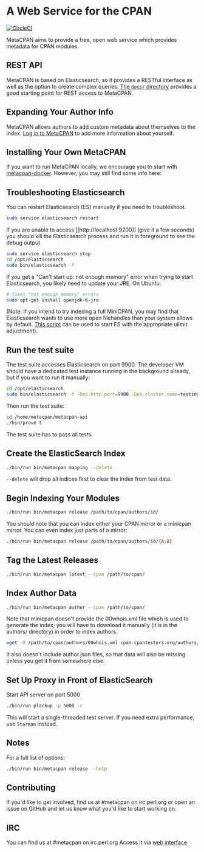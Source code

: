 # A Web Service for the CPAN

[![CircleCI](https://circleci.com/gh/metacpan/metacpan-api.svg?style=svg)](https://circleci.com/gh/metacpan/metacpan-api)

MetaCPAN aims to provide a free, open web service which provides metadata for
CPAN modules.

## REST API

MetaCPAN is based on Elasticsearch, so it provides a RESTful interface as well
as the option to create complex queries. [The `docs/`
directory](https://github.com/metacpan/metacpan-api/blob/master/docs/API-docs.md)
provides a good starting point for REST access to MetaCPAN.

## Expanding Your Author Info

MetaCPAN allows authors to add custom metadata about themselves to the index.
[Log in to MetaCPAN](https://metacpan.org/account/profile) to add more
information about yourself.

## Installing Your Own MetaCPAN

If you want to run MetaCPAN locally, we encourage you to start with
[metacpan-docker](https://github.com/metacpan/metacpan-docker). However, you
may still find some info here:

## Troubleshooting Elasticsearch

You can restart Elasticsearch (ES) manually if you need to troubleshoot.

```sh
sudo service elasticsearch restart
```

If you are unable to access [[http://localhost:9200]] (give it a few seconds)
you should kill the Elasticsearch process and run it in foreground to see the
debug output

```sh
sudo service elasticsearch stop
cd /opt/elasticsearch
sudo bin/elasticsearch -f
```

If you get a "Can't start up: not enough memory" error when trying to start
Elasticsearch, you likely need to update your JRE.  On Ubuntu:

```sh
# fixes "not enough memory" errors
sudo apt-get install openjdk-6-jre
```

(Note: If you intend to try indexing a full MiniCPAN, you may find that
Elasticsearch wants to use more open filehandles than your system allows by
default. [This script](https://gist.github.com/3230962) can be used to start ES
with the appropriate ulimit adjustment).

## Run the test suite

The test suite accesses Elasticsearch on port 9900. The developer VM should
have a dedicated test instance running in the background already, but if you
want to run it manually:

```sh
cd /opt/elasticsearch
sudo bin/elasticsearch -f -Des.http.port=9900 -Des.cluster.name=testing
```

Then run the test suite:

```sh
cd /home/metacpan/metacpan-api
./bin/prove t
```

The test suite has to pass all tests.

## Create the ElasticSearch Index

```sh
./bin/run bin/metacpan mapping --delete
```

`--delete` will drop all indices first to clear the index from test data.

## Begin Indexing Your Modules

```sh
./bin/run bin/metacpan release /path/to/cpan/authors/id/
```

You should note that you can index either your CPAN mirror or a minicpan
mirror.  You can even index just parts of a mirror:

```sh
./bin/run bin/metacpan release /path/to/cpan/authors/id/{A,B}
```

## Tag the Latest Releases

```sh
./bin/run bin/metacpan latest --cpan /path/to/cpan/
```

## Index Author Data

```sh
./bin/run bin/metacpan author --cpan /path/to/cpan/
```

Note that minicpan doesn't provide the 00whois.xml file which is used to
generate the index; you will have to download it manually (it is in the
authors/ directory) in order to index authors.

```bash
wget -O /path/to/cpan/authors/00whois.xml cpan.cpantesters.org/authors/00whois.xml
```

It also doesn't include author.json files, so that data will also be missing
unless you get it from somewhere else.

## Set Up Proxy in Front of ElasticSearch

Start API server on port 5000

```sh
./bin/run plackup -p 5000 -r
```

This will start a single-threaded test server. If you need extra performance,
use `Starman` instead.

## Notes

For a full list of options:

```sh
./bin/run bin/metacpan release --help
```

## Contributing

If you'd like to get involved, find us at #metacpan on irc.perl.org or open an
issue on GitHub and let us know what you'd like to start working on.

## IRC

You can find us at #metacpan on irc.perl.org
Access it via [web interface](https://chat.mibbit.com/?channel=%23metacpan&server=irc.perl.org).
